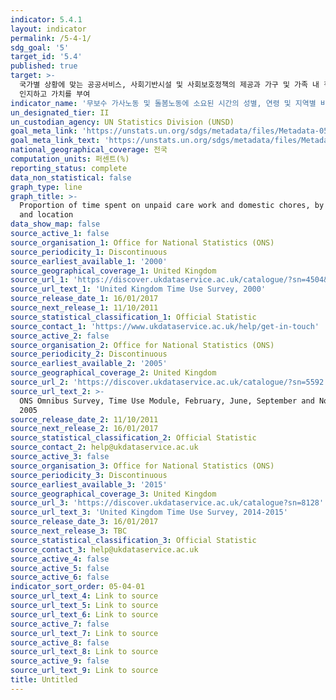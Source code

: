 ```yaml
---
indicator: 5.4.1
layout: indicator
permalink: /5-4-1/
sdg_goal: '5'
target_id: '5.4'
published: true
target: >-
  국가별 상황에 맞는 공공서비스, 사회기반시설 및 사회보호정책의 제공과 가구 및 가족 내 책임부담 촉진을 통해 무보수 가사노동과 돌봄노동을
  인지하고 가치를 부여
indicator_name: '무보수 가사노동 및 돌봄노동에 소요된 시간의 성별, 연령 및 지역별 비율 '
un_designated_tier: II
un_custodian_agency: UN Statistics Division (UNSD)
goal_meta_link: 'https://unstats.un.org/sdgs/metadata/files/Metadata-05-04-01.pdf'
goal_meta_link_text: 'https://unstats.un.org/sdgs/metadata/files/Metadata-05-04-01.pdf KB)'
national_geographical_coverage: 전국
computation_units: 퍼센트(%)
reporting_status: complete
data_non_statistical: false
graph_type: line
graph_title: >-
  Proportion of time spent on unpaid care work and domestic chores, by sex, age
  and location
data_show_map: false
source_active_1: false
source_organisation_1: Office for National Statistics (ONS)
source_periodicity_1: Discontinuous
source_earliest_available_1: '2000'
source_geographical_coverage_1: United Kingdom
source_url_1: 'https://discover.ukdataservice.ac.uk/catalogue/?sn=4504&type=Data%20catalogue'
source_url_text_1: 'United Kingdom Time Use Survey, 2000'
source_release_date_1: 16/01/2017
source_next_release_1: 11/10/2011
source_statistical_classification_1: Official Statistic
source_contact_1: 'https://www.ukdataservice.ac.uk/help/get-in-touch'
source_active_2: false
source_organisation_2: Office for National Statistics (ONS)
source_periodicity_2: Discontinuous
source_earliest_available_2: '2005'
source_geographical_coverage_2: United Kingdom
source_url_2: 'https://discover.ukdataservice.ac.uk/catalogue/?sn=5592'
source_url_text_2: >-
  ONS Omnibus Survey, Time Use Module, February, June, September and November
  2005
source_release_date_2: 11/10/2011
source_next_release_2: 16/01/2017
source_statistical_classification_2: Official Statistic
source_contact_2: help@ukdataservice.ac.uk
source_active_3: false
source_organisation_3: Office for National Statistics (ONS)
source_periodicity_3: Discontinuous
source_earliest_available_3: '2015'
source_geographical_coverage_3: United Kingdom
source_url_3: 'https://discover.ukdataservice.ac.uk/catalogue?sn=8128'
source_url_text_3: 'United Kingdom Time Use Survey, 2014-2015'
source_release_date_3: 16/01/2017
source_next_release_3: TBC
source_statistical_classification_3: Official Statistic
source_contact_3: help@ukdataservice.ac.uk
source_active_4: false
source_active_5: false
source_active_6: false
indicator_sort_order: 05-04-01
source_url_text_4: Link to source
source_url_text_5: Link to source
source_url_text_6: Link to source
source_active_7: false
source_url_text_7: Link to source
source_active_8: false
source_url_text_8: Link to source
source_active_9: false
source_url_text_9: Link to source
title: Untitled
---
```

